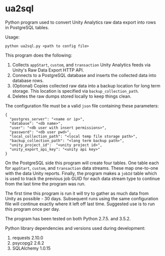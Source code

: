 # ua2sql
Python program used to convert Unity Analytics raw data export into rows in PostgreSQL tables.

Usage:

    python ua2sql.py <path to config file>

This program does the following:

1. Collects `appStart`, `custom`, and `transaction` Unity Analytics feeds via Unity's Raw Data Export HTTP API.
2. Connects to a PostgreSQL database and inserts the collected data into database rows.
3. (Optional) Copies collected raw data into a backup location for long term storage. This location is specified via `backup_collection_path`.
4. Deletes the raw dumps stored locally to keep things clean.

The configuration file must be a valid `json` file containing these parameters:

    {
      "postgres_server": "<name or ip>",
      "database": "<db name>",
      "user": "<db user with insert permissions>",
      "password": "<db user pwd>",
      "local_collection_path": "<local temp file storage path>",
      "backup_collection_path": "<long term backup path>",
      "unity_project_id":  "<unity project id>",
      "unity_export_api_key": "<unity api key>"
    }

On the PostgreSQL side this program will create four tables. One table each for `appStart`, `custom`, and `transaction` data streams. These map one-to-one with the data Unity reports. Finally, the program makes a `jobId` table which is used to track the previous job GUID for each data stream type to continue from the last time the program was run.

The first time this program is run it will try to gather as much data from Unity as possible - 30 days. Subsequent runs using the same configuration file will continue exactly where it left off last time. Suggested use is to run this program once per day.

The program has been tested on both Python 2.7.5. and 3.5.2.

Python library dependencies and versions used during development:

1. requests 2.10.0
2. psycopg2 2.6.2
3. SQLAlchemy 1.0.15
